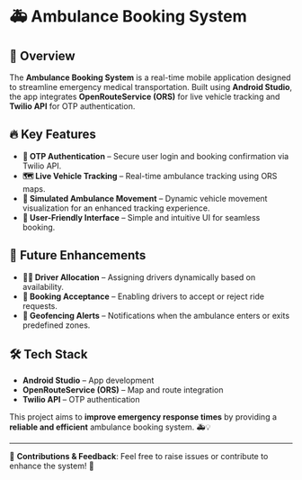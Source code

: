 # 🚑 Ambulance Booking System  

## 📌 Overview  
The **Ambulance Booking System** is a real-time mobile application designed to streamline emergency medical transportation. Built using **Android Studio**, the app integrates **OpenRouteService (ORS)** for live vehicle tracking and **Twilio API** for OTP authentication.  

## 🔥 Key Features  
- **🔑 OTP Authentication** – Secure user login and booking confirmation via Twilio API.  
- **🗺️ Live Vehicle Tracking** – Real-time ambulance tracking using ORS maps.  
- **🚗 Simulated Ambulance Movement** – Dynamic vehicle movement visualization for an enhanced tracking experience.  
- **📱 User-Friendly Interface** – Simple and intuitive UI for seamless booking.  

## 🚀 Future Enhancements  
- **👨‍✈️ Driver Allocation** – Assigning drivers dynamically based on availability.  
- **📩 Booking Acceptance** – Enabling drivers to accept or reject ride requests.  
- **📍 Geofencing Alerts** – Notifications when the ambulance enters or exits predefined zones.  

## 🛠 Tech Stack  
- **Android Studio** – App development  
- **OpenRouteService (ORS)** – Map and route integration  
- **Twilio API** – OTP authentication  

This project aims to **improve emergency response times** by providing a **reliable and efficient** ambulance booking system. 🚑💡  

---
📌 **Contributions & Feedback**: Feel free to raise issues or contribute to enhance the system! 🤝  
